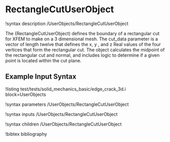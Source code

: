 # RectangleCutUserObject

!syntax description /UserObjects/RectangleCutUserObject

The {RectangleCutUserObject) defines the boundary of a rectangular cut for XFEM
to make on a 3 dimensional mesh. The cut_data parameter is a vector of length 
twelve that defines the x, y , and z Real values of the four vertices that form
the rectangular cut. The object calculates the midpoint of the rectangular cut
and normal, and includes logic to determine if a given point is located within
the cut plane.

## Example Input Syntax

!listing test/tests/solid_mechanics_basic/edge_crack_3d.i block=UserObjects

!syntax parameters /UserObjects/RectangleCutUserObject

!syntax inputs /UserObjects/RectangleCutUserObject

!syntax children /UserObjects/RectangleCutUserObject

!bibtex bibliography
